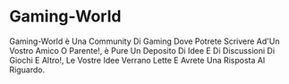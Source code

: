 # Gaming-World
Gaming-World è Una Community Di Gaming Dove Potrete Scrivere Ad'Un Vostro Amico O Parente!,
è Pure Un Deposito Di Idee E Di Discussioni Di Giochi E Altro!,
Le Vostre Idee Verrano Lette E Avrete Una Risposta Al Riguardo.
